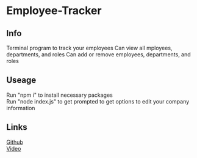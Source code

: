 # Employee-Tracker

## Info
Terminal program to track your employees
Can view all mployees, departments, and roles
Can add or remove employees, departments, and roles

## Useage
Run "npm i" to install necessary packages  
Run "node index.js" to get prompted to get options to edit your company information

## Links
[Github](https://github.com/eelac/Team-Profile-Geneartor)  
[Video]()